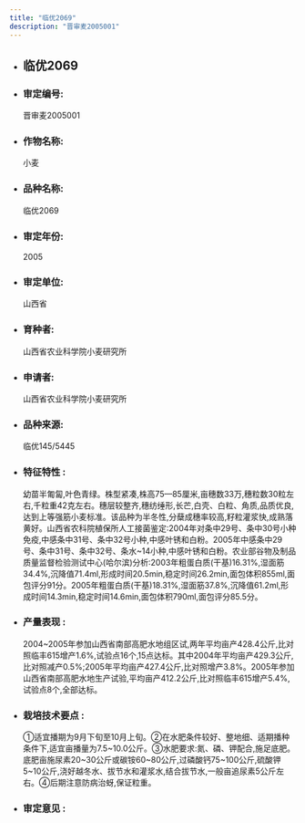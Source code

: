 ```yaml
---
title: "临优2069"
description: "晋审麦2005001"
---
```

* ## 临优2069
* ###  审定编号:  
   晋审麦2005001

*  ### 作物名称:  
   小麦

*   ###  品种名称: 
    临优2069

*   ### 审定年份: 
    2005

*   ### 审定单位:  
    山西省

*   ### 育种者:  
    山西省农业科学院小麦研究所

*   ### 申请者:  
    山西省农业科学院小麦研究所

*   ### 品种来源:  
    临优145/5445

*   ### 特征特性 : 
    幼苗半匍匐,叶色青绿。株型紧凑,株高75—85厘米,亩穗数33万,穗粒数30粒左右,千粒重42克左右。穗层较整齐,穗纺缍形,长芒,白壳、白粒、角质,品质优良,达到上等强筋小麦标准。该品种为半冬性,分蘖成穗率较高,籽粒灌浆快,成熟落黄好。山西省农科院植保所人工接菌鉴定:2004年对条中29号、条中30号小种免疫,中感条中31号、条中32号小种,中感叶锈和白粉。2005年中感条中29号、条中31号、条中32号、条水~14小种,中感叶锈和白粉。农业部谷物及制品质量监督检验测试中心(哈尔滨)分析:2003年粗蛋白质(干基)16.31%,湿面筋34.4%,沉降值71.4ml,形成时间20.5min,稳定时间26.2min,面包体积855ml,面包评分91分。2005年粗蛋白质(干基)18.31%,湿面筋37.8%,沉降值61.2ml,形成时间14.3min,稳定时间14.6min,面包体积790ml,面包评分85.5分。

*   ### 产量表现 : 
    2004~2005年参加山西省南部高肥水地组区试,两年平均亩产428.4公斤,比对照临丰615增产1.6%,试验点16个,15点达标。其中2004年平均亩产429.3公斤,比对照减产0.5%;2005年平均亩产427.4公斤,比对照增产3.8%。2005年参加山西省南部高肥水地生产试验,平均亩产412.2公斤,比对照临丰615增产5.4%,试验点8个,全部达标。

*   ### 栽培技术要点 : 
    ①适宜播期为9月下旬至10月上旬。②在水肥条件较好、整地细、适期播种条件下,适宜亩播量为7.5~10.0公斤。③水肥要求:氮、磷、钾配合,施足底肥。底肥亩施尿素20~30公斤或碳铵60~80公斤,过磷酸钙75~100公斤,硫酸钾5~10公斤,浇好越冬水、拔节水和灌浆水,结合拔节水,一般亩追尿素5公斤左右。④后期注意防病治蚜,保证粒重。

*   ### 审定意见 : 
    
